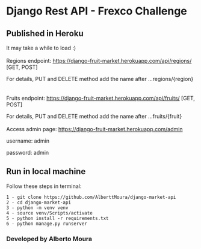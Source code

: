 # Django Rest API - Frexco Challenge

## Published in Heroku
It may take a while to load :)
<br/>
<br/>
Regions endpoint: https://django-fruit-market.herokuapp.com/api/regions/ [GET, POST]

For details, PUT and DELETE method add the name after ...regions/{region}
<br/>
<br/>
<br/>
Fruits endpoint: https://django-fruit-market.herokuapp.com/api/fruits/ [GET, POST]

For details, PUT and DELETE method add the name after ...fruits/{fruit}
<br/>
<br/>
Access admin page: https://django-fruit-market.herokuapp.com/admin

username: admin

password: admin

## Run in local machine

Follow these steps in terminal:
```
1 - git clone https://github.com/AlberttMoura/django-market-api
2 - cd django-market-api
3 - python -m venv venv
4 - source venv/Scripts/activate
5 - python install -r requirements.txt
6 - python manage.py runserver
```
### Developed by Alberto Moura
